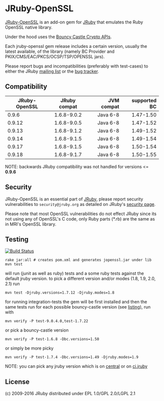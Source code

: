 # JRuby-OpenSSL

[JRuby-OpenSSL](https://github.com/jruby/jruby-openssl) is an add-on gem for
[JRuby](http://jruby.org) that emulates the Ruby OpenSSL native library.

Under the hood uses the [Bouncy Castle Crypto APIs](http://www.bouncycastle.org/).

Each jruby-openssl gem release includes a certain version, usually the latest available, 
of the library (namely BC Provider and PKIX/CMS/EAC/PKCS/OCSP/TSP/OPENSSL jars).

Please report bugs and incompatibilities (preferably with test-cases) to either
the JRuby [mailing list][1] or the [bug tracker][2].

## Compatibility


| JRuby-OpenSSL | JRuby compat  | JVM compat | supported BC |
| ------------- |:-------------:| ----------:| ------------:|
|         0.9.6 |   1.6.8-9.0.2 |   Java 6-8 |    1.47-1.50 |
|        0.9.12 |   1.6.8-9.0.5 |   Java 6-8 |    1.47-1.52 |
|        0.9.13 |   1.6.8-9.1.2 |   Java 6-8 |    1.49-1.52 |
|        0.9.14 |   1.6.8-9.1.5 |   Java 6-8 |    1.49-1.54 |
|        0.9.17 |   1.6.8-9.1.5 |   Java 6-8 |    1.50-1.54 |
|        0.9.18 |   1.6.8-9.1.7 |   Java 6-8 |    1.50-1.55 |

NOTE: backwards JRuby compatibility was not handled for versions <= **0.9.6** 

## Security

JRuby-OpenSSL is an essential part of [JRuby](http://jruby.org), please report security 
vulnerabilities to `security@jruby.org` as detailed on JRuby's [security page](http://jruby.org/security).
 
Please note that most OpenSSL vulnerabilities do not effect JRuby since its not using 
any of OpenSSL's C code, only Ruby parts (*.rb) are the same as in MRI's OpenSSL library. 

## Testing

[![Build Status][0]](http://travis-ci.org/jruby/jruby-openssl)

    rake jar:all # creates pom.xml and generates jopenssl.jar under lib
    mvn test

will run (junit as well as ruby) tests and a some ruby tests against the default
jruby version. to pick a different version and/or modes (1.8, 1.9, 2.0, 2.1) run

    mvn test -Djruby.versions=1.7.12 -Djruby.modes=1.8

for running integration-tests the gem will be first installed and then the same
tests run for each possible bouncy-castle version (see [listing][3]), run with

    mvn verify -P test-9.0.4.0,test-1.7.22

or pick a bouncy-castle version

    mvn verify -P test-1.6.8 -Dbc.versions=1.50

or simply be more picky

    mvn verify -P test-1.7.4 -Dbc.versions=1.49 -Djruby.modes=1.9

NOTE: you can pick any jruby version which is on [central][4] or on [ci.jruby][5]

## License

(c) 2009-2016 JRuby distributed under EPL 1.0/GPL 2.0/LGPL 2.1

[0]: https://secure.travis-ci.org/jruby/jruby-openssl.png
[1]: http://xircles.codehaus.org/projects/jruby/lists
[2]: https://github.com/jruby/jruby/issues
[3]: https://github.com/jruby/jruby-openssl/tree/master/integration
[4]: http://central.maven.org/maven2/org/jruby/
[5]: http://ci.jruby.org/snapshots/maven/org.jruby/